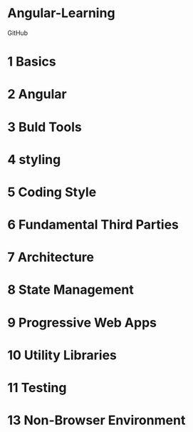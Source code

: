# Angular-Learning

GitHub

# 1 Basics
      
# 2 Angular

# 3 Buld Tools

# 4 styling

# 5 Coding Style

# 6 Fundamental Third Parties

# 7 Architecture

# 8 State Management

# 9 Progressive Web Apps

# 10  Utility Libraries

# 11 Testing

# 13 Non-Browser Environment

